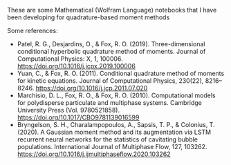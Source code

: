 These are some Mathematical (Wolfram Language) notebooks that I have been developing for quadrature-based moment methods


Some references:
* Patel, R. G., Desjardins, O., & Fox, R. O. (2019). Three-dimensional conditional hyperbolic quadrature method of moments. Journal of Computational Physics: X, 1, 100006. https://doi.org/10.1016/j.jcpx.2019.100006
* Yuan, C., & Fox, R. O. (2011). Conditional quadrature method of moments for kinetic equations. Journal of Computational Physics, 230(22), 8216–8246. https://doi.org/10.1016/j.jcp.2011.07.020
* Marchisio, D. L., Fox, R. O., & Fox, R. O. (2010). Computational models for polydisperse particulate and multiphase systems. Cambridge University Press (Vol. 9780521858). https://doi.org/10.1017/CBO9781139016599
* Bryngelson, S. H., Charalampopoulos, A., Sapsis, T. P., & Colonius, T. (2020). A Gaussian moment method and its augmentation via LSTM recurrent neural networks for the statistics of cavitating bubble populations. International Journal of Multiphase Flow, 127, 103262. https://doi.org/10.1016/j.ijmultiphaseflow.2020.103262
